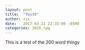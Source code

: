 ```yaml
---
layout: post
title:  "Test6"
author: six
date:   2017-03-21 22:35:00 -0500
categories: 2016_rpg
---
```

This is a test of the 200 word thingy


